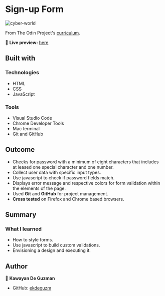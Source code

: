 # Sign-up Form

![cyber-world](https://user-images.githubusercontent.com/35510088/194231052-3087d055-ae65-48d9-b1e9-4abd27997aa1.gif)

From The Odin Project's [curriculum](https://www.theodinproject.com/lessons/node-path-intermediate-html-and-css-sign-up-form).

🔗 **Live preview:** [here](https://ekdeguzm.github.io/sign_up_form/)

## Built with

### Technologies

* HTML
* CSS
* JavaScript

### Tools

* Visual Studio Code
* Chrome Developer Tools
* Mac terminal
* Git and GitHub

## Outcome

* Checks for password with a minimum of eight characters that includes at leased one special character and one number.
* Collect user data with specific input types.
* Use javascript to check if password fields match.
* Displays error message and respective colors for form validation within the elements of the page.
* Used **Git** and **GitHub** for project management.
* **Cross tested** on Firefox and Chrome based browsers.

## Summary

### What I learned

* How to style forms.
* Use javascript to build custom validations.
* Envisioning a design and executing it.

## Author

👤 **Kawayan De Guzman**
* GitHub: [ekdeguzm](https://github.com/ekdeguzm)
